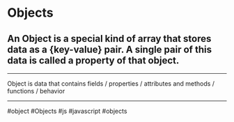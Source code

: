 # Objects

## An Object is a special kind of array that stores data as a {key-value} pair. A single pair of this data is called a property of that object.
***

Object is data that contains fields / properties / attributes and methods / functions / behavior
***

#object 
#Objects
#js #javascript 
#objects 

